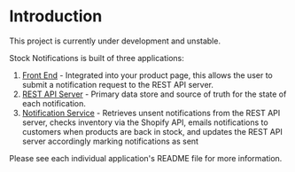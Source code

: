 # Introduction

This project is currently under development and unstable.

Stock Notifications is built of three applications:
1. [Front End](FrontEnd) - Integrated into your product page, this allows the user to submit a notification request to the REST API server.
2. [REST API Server](RestApi) - Primary data store and source of truth for the state of each notification.
3. [Notification Service](NotificationService) - Retrieves unsent notifications from the REST API server, checks inventory via the Shopify API, emails notifications to customers when products are back in stock, and updates the REST API server accordingly marking notifications as sent

Please see each individual application's README file for more information.
